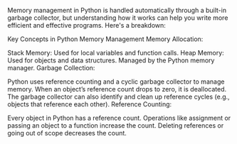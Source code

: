 Memory management in Python is handled automatically through a built-in garbage collector, but understanding how it works can help you write more efficient and effective programs. Here's a breakdown:

Key Concepts in Python Memory Management
Memory Allocation:

Stack Memory: Used for local variables and function calls.
Heap Memory: Used for objects and data structures. Managed by the Python memory manager.
Garbage Collection:

Python uses reference counting and a cyclic garbage collector to manage memory.
When an object’s reference count drops to zero, it is deallocated.
The garbage collector can also identify and clean up reference cycles (e.g., objects that reference each other).
Reference Counting:

Every object in Python has a reference count.
Operations like assignment or passing an object to a function increase the count.
Deleting references or going out of scope decreases the count.

